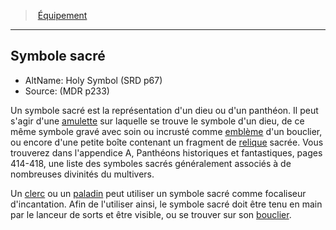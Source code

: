 ﻿---
!Generic
Id: equipment_properties_hd.md#symbole-sacré
ParentLink: equipment_properties_hd.md#Équipement
Name: Symbole sacré
ParentName: Équipement
NameLevel: 2
AltName: Holy Symbol (SRD p67)
Source: (MDR p233)
---
> [Équipement](hd_equipment_properties.md)

---

## Symbole sacré

- AltName: Holy Symbol (SRD p67)
- Source: (MDR p233)

Un symbole sacré est la représentation d'un dieu ou d'un panthéon. Il peut s'agir d'une [amulette](hd_equipment_amulette.md) sur laquelle se trouve le symbole d'un dieu, de ce même symbole gravé avec soin ou incrusté comme [emblème](hd_equipment_embleme.md) d'un bouclier, ou encore d'une petite boîte contenant un fragment de [relique](hd_warlock_immortal_relique.md) sacrée. Vous trouverez dans l'appendice A, Panthéons historiques et fantastiques, pages 414-418, une liste des symboles sacrés généralement associés à de nombreuses divinités du multivers.

Un [clerc](hd_cleric.md) ou un [paladin](hd_paladin.md) peut utiliser un symbole sacré comme focaliseur d'incantation. Afin de l'utiliser ainsi, le symbole sacré doit être tenu en main par le lanceur de sorts et être visible, ou se trouver sur son [bouclier](hd_equipment_bouclier.md).


